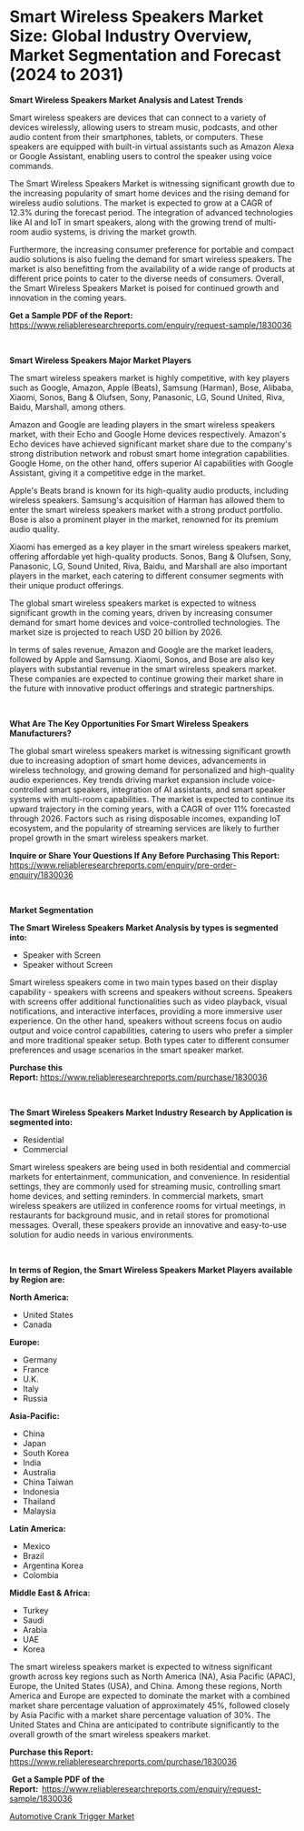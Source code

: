 <p><h1>Smart Wireless Speakers Market Size: Global Industry Overview, Market Segmentation and Forecast (2024 to 2031)</h1></p><p><strong>Smart Wireless Speakers Market Analysis and Latest Trends</strong></p>
<p><p>Smart wireless speakers are devices that can connect to a variety of devices wirelessly, allowing users to stream music, podcasts, and other audio content from their smartphones, tablets, or computers. These speakers are equipped with built-in virtual assistants such as Amazon Alexa or Google Assistant, enabling users to control the speaker using voice commands.</p><p>The Smart Wireless Speakers Market is witnessing significant growth due to the increasing popularity of smart home devices and the rising demand for wireless audio solutions. The market is expected to grow at a CAGR of 12.3% during the forecast period. The integration of advanced technologies like AI and IoT in smart speakers, along with the growing trend of multi-room audio systems, is driving the market growth.</p><p>Furthermore, the increasing consumer preference for portable and compact audio solutions is also fueling the demand for smart wireless speakers. The market is also benefitting from the availability of a wide range of products at different price points to cater to the diverse needs of consumers. Overall, the Smart Wireless Speakers Market is poised for continued growth and innovation in the coming years.</p></p>
<p><strong>Get a Sample PDF of the Report:&nbsp;</strong> <a href="https://www.reliableresearchreports.com/enquiry/request-sample/1830036">https://www.reliableresearchreports.com/enquiry/request-sample/1830036</a></p>
<p>&nbsp;</p>
<p><strong>Smart Wireless Speakers Major Market Players</strong></p>
<p><p>The smart wireless speakers market is highly competitive, with key players such as Google, Amazon, Apple (Beats), Samsung (Harman), Bose, Alibaba, Xiaomi, Sonos, Bang & Olufsen, Sony, Panasonic, LG, Sound United, Riva, Baidu, Marshall, among others.</p><p>Amazon and Google are leading players in the smart wireless speakers market, with their Echo and Google Home devices respectively. Amazon's Echo devices have achieved significant market share due to the company's strong distribution network and robust smart home integration capabilities. Google Home, on the other hand, offers superior AI capabilities with Google Assistant, giving it a competitive edge in the market.</p><p>Apple's Beats brand is known for its high-quality audio products, including wireless speakers. Samsung's acquisition of Harman has allowed them to enter the smart wireless speakers market with a strong product portfolio. Bose is also a prominent player in the market, renowned for its premium audio quality.</p><p>Xiaomi has emerged as a key player in the smart wireless speakers market, offering affordable yet high-quality products. Sonos, Bang & Olufsen, Sony, Panasonic, LG, Sound United, Riva, Baidu, and Marshall are also important players in the market, each catering to different consumer segments with their unique product offerings.</p><p>The global smart wireless speakers market is expected to witness significant growth in the coming years, driven by increasing consumer demand for smart home devices and voice-controlled technologies. The market size is projected to reach USD 20 billion by 2026.</p><p>In terms of sales revenue, Amazon and Google are the market leaders, followed by Apple and Samsung. Xiaomi, Sonos, and Bose are also key players with substantial revenue in the smart wireless speakers market. These companies are expected to continue growing their market share in the future with innovative product offerings and strategic partnerships.</p></p>
<p>&nbsp;</p>
<p><strong>What Are The Key Opportunities For Smart Wireless Speakers Manufacturers?</strong></p>
<p><p>The global smart wireless speakers market is witnessing significant growth due to increasing adoption of smart home devices, advancements in wireless technology, and growing demand for personalized and high-quality audio experiences. Key trends driving market expansion include voice-controlled smart speakers, integration of AI assistants, and smart speaker systems with multi-room capabilities. The market is expected to continue its upward trajectory in the coming years, with a CAGR of over 11% forecasted through 2026. Factors such as rising disposable incomes, expanding IoT ecosystem, and the popularity of streaming services are likely to further propel growth in the smart wireless speakers market.</p></p>
<p><strong>Inquire or Share Your Questions If Any Before Purchasing This Report:</strong> <a href="https://www.reliableresearchreports.com/enquiry/pre-order-enquiry/1830036">https://www.reliableresearchreports.com/enquiry/pre-order-enquiry/1830036</a></p>
<p>&nbsp;</p>
<p><strong>Market Segmentation</strong></p>
<p><strong>The Smart Wireless Speakers Market Analysis by types is segmented into:</strong></p>
<p><ul><li>Speaker with Screen</li><li>Speaker without Screen</li></ul></p>
<p><p>Smart wireless speakers come in two main types based on their display capability - speakers with screens and speakers without screens. Speakers with screens offer additional functionalities such as video playback, visual notifications, and interactive interfaces, providing a more immersive user experience. On the other hand, speakers without screens focus on audio output and voice control capabilities, catering to users who prefer a simpler and more traditional speaker setup. Both types cater to different consumer preferences and usage scenarios in the smart speaker market.</p></p>
<p><strong>Purchase this Report:&nbsp;</strong><a href="https://www.reliableresearchreports.com/purchase/1830036">https://www.reliableresearchreports.com/purchase/1830036</a></p>
<p>&nbsp;</p>
<p><strong>The Smart Wireless Speakers Market Industry Research by Application is segmented into:</strong></p>
<p><ul><li>Residential</li><li>Commercial</li></ul></p>
<p><p>Smart wireless speakers are being used in both residential and commercial markets for entertainment, communication, and convenience. In residential settings, they are commonly used for streaming music, controlling smart home devices, and setting reminders. In commercial markets, smart wireless speakers are utilized in conference rooms for virtual meetings, in restaurants for background music, and in retail stores for promotional messages. Overall, these speakers provide an innovative and easy-to-use solution for audio needs in various environments.</p></p>
<p>&nbsp;</p>
<p><strong>In terms of Region, the Smart Wireless Speakers Market Players available by Region are:</strong></p>
<p>
    <p> <strong> North America: </strong>
        <ul>
            <li>United States</li>
            <li>Canada</li>
        </ul>
        </p> 
    <p> <strong> Europe: </strong>
        <ul>
            <li>Germany</li>
            <li>France</li>
            <li>U.K.</li>
            <li>Italy</li>
            <li>Russia</li>
        </ul>
        </p> 
    <p> <strong> Asia-Pacific: </strong>
        <ul>
            <li>China</li>
            <li>Japan</li>
            <li>South Korea</li>
            <li>India</li>
            <li>Australia</li>
            <li>China Taiwan</li>
            <li>Indonesia</li>
            <li>Thailand</li>
            <li>Malaysia</li>
        </ul>
        </p> 
    <p> <strong> Latin America: </strong>
        <ul>
            <li>Mexico</li>
            <li>Brazil</li>
            <li>Argentina Korea</li>
            <li>Colombia</li>
        </ul>
        </p> 
    <p> <strong> Middle East & Africa: </strong>
        <ul>
            <li>Turkey</li>
            <li>Saudi</li>
            <li>Arabia</li>
            <li>UAE</li>
            <li>Korea</li>
        </ul>
    </p>
    </p>
<p><p>The smart wireless speakers market is expected to witness significant growth across key regions such as North America (NA), Asia Pacific (APAC), Europe, the United States (USA), and China. Among these regions, North America and Europe are expected to dominate the market with a combined market share percentage valuation of approximately 45%, followed closely by Asia Pacific with a market share percentage valuation of 30%. The United States and China are anticipated to contribute significantly to the overall growth of the smart wireless speakers market.</p></p>
<p><strong>Purchase this Report: </strong><a href="https://www.reliableresearchreports.com/purchase/1830036">https://www.reliableresearchreports.com/purchase/1830036</a></p>
<p>&nbsp;<strong>Get a Sample PDF of the Report:&nbsp;&nbsp;</strong><a href="https://www.reliableresearchreports.com/enquiry/request-sample/1830036">https://www.reliableresearchreports.com/enquiry/request-sample/1830036</a></p>
<p><strong></strong></p>
<p><p><a href="https://shimmer-gardenia-37a.notion.site/Automotive-Crank-Trigger-Market-Size-2024-2031-Global-Industrial-Analysis-Key-Geographical-Region-168d95a874054840b966a9d790811cbf">Automotive Crank Trigger Market</a></p></p>